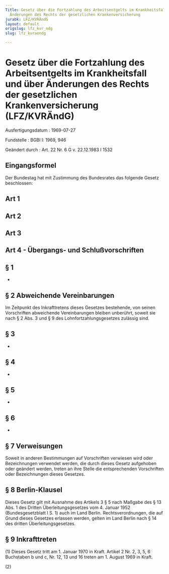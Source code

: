 ```yaml
---
Title: Gesetz über die Fortzahlung des Arbeitsentgelts im Krankheitsfall und über
  Änderungen des Rechts der gesetzlichen Krankenversicherung
jurabk: LFZ/KVRÄndG
layout: default
origslug: lfz_kvr_ndg
slug: lfz_kvraendg

---
```


# Gesetz über die Fortzahlung des Arbeitsentgelts im Krankheitsfall und über Änderungen des Rechts der gesetzlichen Krankenversicherung (LFZ/KVRÄndG)

Ausfertigungsdatum
:   1969-07-27

Fundstelle
:   BGBl I: 1969, 946

Geändert durch
:   Art. 22 Nr. 6 G v. 22.12.1983 I 1532


## Eingangsformel

Der Bundestag hat mit Zustimmung des Bundesrates das folgende Gesetz beschlossen:


## Art 1



## Art 2



## Art 3



## Art 4 - Übergangs- und Schlußvorschriften



## § 1

-


## § 2 Abweichende Vereinbarungen

Im Zeitpunkt des Inkrafttretens dieses Gesetzes bestehende, von seinen Vorschriften abweichende Vereinbarungen bleiben unberührt, soweit sie nach § 2 Abs. 3 und § 9 des Lohnfortzahlungsgesetzes zulässig sind.


## § 3

-


## § 4

-


## § 5

-


## § 6

-


## § 7 Verweisungen

Soweit in anderen Bestimmungen auf Vorschriften verwiesen wird oder Bezeichnungen verwendet werden, die durch dieses Gesetz aufgehoben oder geändert werden, treten an ihre Stelle die entsprechenden Vorschriften oder Bezeichnungen dieses Gesetzes.


## § 8 Berlin-Klausel

Dieses Gesetz gilt mit Ausnahme des Artikels 3 § 5 nach Maßgabe des § 13 Abs. 1 des Dritten Überleitungsgesetzes vom 4. Januar 1952 (Bundesgesetzblatt I S. 1) auch im Land Berlin. Rechtsverordnungen, die auf Grund dieses Gesetzes erlassen werden, gelten im Land Berlin nach § 14 des dritten Überleitungsgesetzes.


## § 9 Inkrafttreten

(1) Dieses Gesetz tritt am 1. Januar 1970 in Kraft. Artikel 2 Nr. 2, 3, 5, 6 Buchstaben b und c, Nr. 12, 13 und 16 treten am 1. August 1969 in Kraft.

(2)

